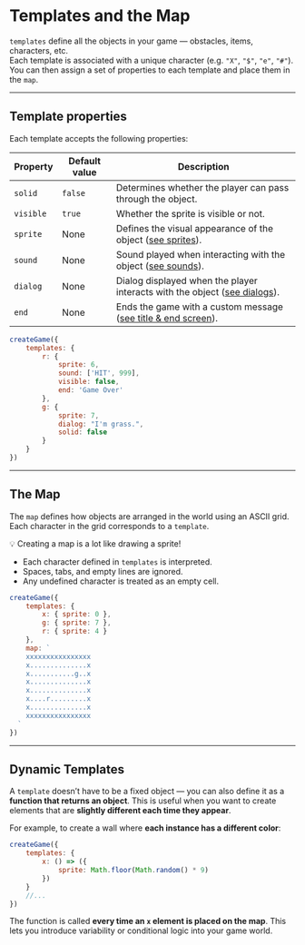 <script>
import Aside from '../../../lib/ui/Doc/Aside.svelte'
import Emoji from '../../../lib/ui/Doc/Emoji.svelte'
</script>

# <Emoji src="🌍" /> Templates and the Map

`templates` define all the objects in your game — obstacles, items, characters, etc.  
Each template is associated with a unique character (e.g. `"X"`, `"$"`, `"e"`, `"#"`).  
You can then assign a set of properties to each template and place them in the `map`.

---

## <Emoji src="⚙️" /> Template properties

Each template accepts the following properties:

| Property  | Default value | Description                                                                                                |
| --------- | ------------- | ---------------------------------------------------------------------------------------------------------- |
| `solid`   | `false`       | Determines whether the player can pass through the object.                                                 |
| `visible` | `true`        | Whether the sprite is visible or not.                                                                      |
| `sprite`  | None          | Defines the visual appearance of the object ([see sprites](/doc/world-building/sprites)).                  |
| `sound`   | None          | Sound played when interacting with the object ([see sounds](/doc/world-building/sounds)).                  |
| `dialog`  | None          | Dialog displayed when the player interacts with the object ([see dialogs](/doc/world-building/dialogues)). |
| `end`     | None          | Ends the game with a custom message ([see title & end screen](/doc/world-building/title-and-end)).         |

```js
createGame({
	templates: {
		r: {
			sprite: 6,
			sound: ['HIT', 999],
			visible: false,
			end: 'Game Over'
		},
		g: {
			sprite: 7,
			dialog: "I'm grass.",
			solid: false
		}
	}
})
```

---

## <Emoji src="🗺️" /> The Map

The `map` defines how objects are arranged in the world using an ASCII grid.
Each character in the grid corresponds to a `template`.

💡 Creating a map is a lot like drawing a sprite!

- Each character defined in `templates` is interpreted.
- Spaces, tabs, and empty lines are ignored.
- Any undefined character is treated as an empty cell.

```js
createGame({
	templates: {
		x: { sprite: 0 },
		g: { sprite: 7 },
		r: { sprite: 4 }
	},
	map: `
    xxxxxxxxxxxxxxxx
    x..............x
    x...........g..x
    x..............x
    x..............x
    x....r.........x
    x..............x
    xxxxxxxxxxxxxxxx
  `
})
```

---

## <Emoji src="☄️" /> Dynamic Templates

A `template` doesn’t have to be a fixed object —
you can also define it as a **function that returns an object**.
This is useful when you want to create elements that are **slightly different each time they appear**.

For example, to create a wall where **each instance has a different color**:

```js
createGame({
	templates: {
		x: () => ({
			sprite: Math.floor(Math.random() * 9)
		})
	}
	//...
})
```

The function is called **every time an `x` element is placed on the map**.
This lets you introduce variability or conditional logic into your game world.
